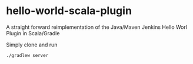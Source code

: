 # hello-world-scala-plugin

A straight forward reimplementation of the Java/Maven Jenkins Hello Worl Plugin in Scala/Gradle


Simply clone and run
```
./gradlew server
```
